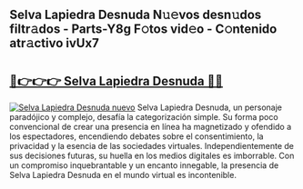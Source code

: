 ## Selva Lapiedra Desnuda N𝚞𝚎vos desn𝚞dos filtr𝚊dos - Parts-Y8g F𝚘tos vid𝚎o - C𝚘ntenido atr𝚊ctivo ivUx7

# <h2><a href="http://mbb92j.tromn.icu/?c=Selva+Lapiedra+Desnuda">🔗👉👉👉 Selva Lapiedra Desnuda 🔗🔗</a></h2>

[![Selva Lapiedra Desnuda nuevo](https://i.imgur.com/pEAQMta.gif)](http://mbb92j.tromn.icu/?c=Selva+Lapiedra+Desnuda)
Selva Lapiedra Desnuda, un personaje paradójico y complejo, desafía la categorización simple. Su forma poco convencional de crear una presencia en línea ha magnetizado y ofendido a los espectadores, encendiendo debates sobre el consentimiento, la privacidad y la esencia de las sociedades virtuales. Independientemente de sus decisiones futuras, su huella en los medios digitales es imborrable. Con un compromiso inquebrantable y un encanto innegable, la presencia de Selva Lapiedra Desnuda en el mundo virtual es incontenible.
